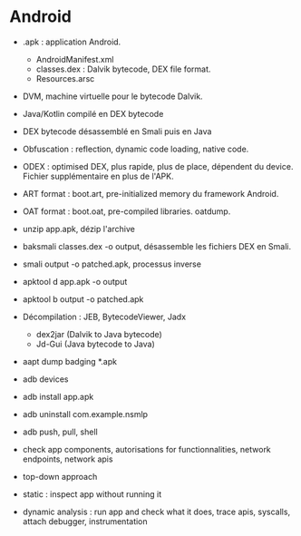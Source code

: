 # Android

* .apk : application Android.
    * AndroidManifest.xml
    * classes.dex : Dalvik bytecode, DEX file format.
    * Resources.arsc

* DVM, machine virtuelle pour le bytecode Dalvik.

* Java/Kotlin compilé en DEX bytecode
* DEX bytecode désassemblé en Smali puis en Java

* Obfuscation : reflection, dynamic code loading, native code.

* ODEX : optimised DEX, plus rapide, plus de place, dépendent du device. Fichier supplémentaire en plus de l'APK.

* ART format : boot.art, pre-initialized memory du framework Android.
* OAT format : boot.oat, pre-compiled libraries. oatdump.

* unzip app.apk, dézip l'archive
* baksmali classes.dex -o output, désassemble les fichiers DEX en Smali.
* smali output -o patched.apk, processus inverse
* apktool d app.apk -o output
* apktool b output -o patched.apk

* Décompilation : JEB, BytecodeViewer, Jadx
    * dex2jar (Dalvik to Java bytecode)
    * Jd-Gui (Java bytecode to Java)

* aapt dump badging \*.apk
* adb devices
* adb install app.apk
* adb uninstall com.example.nsmlp
* adb push, pull, shell

* check app components, autorisations for functionnalities, network endpoints, network apis
* top-down approach
* static : inspect app without running it
* dynamic analysis : run app and check what it does, trace apis, syscalls, attach debugger, instrumentation
